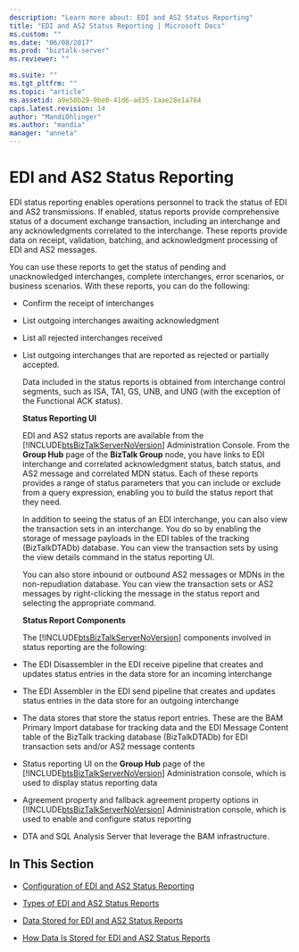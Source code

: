 ```yaml
---
description: "Learn more about: EDI and AS2 Status Reporting"
title: "EDI and AS2 Status Reporting | Microsoft Docs"
ms.custom: ""
ms.date: "06/08/2017"
ms.prod: "biztalk-server"
ms.reviewer: ""

ms.suite: ""
ms.tgt_pltfrm: ""
ms.topic: "article"
ms.assetid: a9e58b29-9be0-41d6-ad35-1aae28e1a784
caps.latest.revision: 14
author: "MandiOhlinger"
ms.author: "mandia"
manager: "anneta"
---
```

# EDI and AS2 Status Reporting
EDI status reporting enables operations personnel to track the status of EDI and AS2 transmissions. If enabled, status reports provide comprehensive status of a document exchange transaction, including an interchange and any acknowledgments correlated to the interchange. These reports provide data on receipt, validation, batching, and acknowledgment processing of EDI and AS2 messages.  
  
 You can use these reports to get the status of pending and unacknowledged interchanges, complete interchanges, error scenarios, or business scenarios. With these reports, you can do the following:  
  
- Confirm the receipt of interchanges  
  
- List outgoing interchanges awaiting acknowledgment  
  
- List all rejected interchanges received  
  
- List outgoing interchanges that are reported as rejected or partially accepted.  
  
  Data included in the status reports is obtained from interchange control segments, such as ISA, TA1, GS, UNB, and UNG (with the exception of the Functional ACK status).  
  
  **Status Reporting UI**  
  
  EDI and AS2 status reports are available from the [!INCLUDE[btsBizTalkServerNoVersion](../includes/btsbiztalkservernoversion-md.md)] Administration Console. From the **Group Hub** page of the **BizTalk Group** node, you have links to EDI interchange and correlated acknowledgment status, batch status, and AS2 message and correlated MDN status. Each of these reports provides a range of status parameters that you can include or exclude from a query expression, enabling you to build the status report that they need.  
  
  In addition to seeing the status of an EDI interchange, you can also view the transaction sets in an interchange. You do so by enabling the storage of message payloads in the EDI tables of the tracking (BizTalkDTADb) database. You can view the transaction sets by using the view details command in the status reporting UI.  
  
  You can also store inbound or outbound AS2 messages or MDNs in the non-repudiation database. You can view the transaction sets or AS2 messages by right-clicking the message in the status report and selecting the appropriate command.  
  
  **Status Report Components**  
  
  The [!INCLUDE[btsBizTalkServerNoVersion](../includes/btsbiztalkservernoversion-md.md)] components involved in status reporting are the following:  
  
- The EDI Disassembler in the EDI receive pipeline that creates and updates status entries in the data store for an incoming interchange  
  
- The EDI Assembler in the EDI send pipeline that creates and updates status entries in the data store for an outgoing interchange  
  
- The data stores that store the status report entries. These are the BAM Primary Import database for tracking data and the EDI Message Content table of the BizTalk tracking database (BizTalkDTADb) for EDI transaction sets and/or AS2 message contents  
  
- Status reporting UI on the **Group Hub** page of the [!INCLUDE[btsBizTalkServerNoVersion](../includes/btsbiztalkservernoversion-md.md)] Administration console, which is used to display status reporting data  
  
- Agreement property and fallback agreement property options in [!INCLUDE[btsBizTalkServerNoVersion](../includes/btsbiztalkservernoversion-md.md)] Administration console, which is used to enable and configure status reporting  
  
- DTA and SQL Analysis Server that leverage the BAM infrastructure.  
  
## In This Section  
  
-   [Configuration of EDI and AS2 Status Reporting](../core/configuration-of-edi-and-as2-status-reporting.md)  
  
-   [Types of EDI and AS2 Status Reports](../core/types-of-edi-and-as2-status-reports.md)  
  
-   [Data Stored for EDI and AS2 Status Reports](../core/data-stored-for-edi-and-as2-status-reports.md)  
  
-   [How Data Is Stored for EDI and AS2 Status Reports](../core/how-data-is-stored-for-edi-and-as2-status-reports.md)
